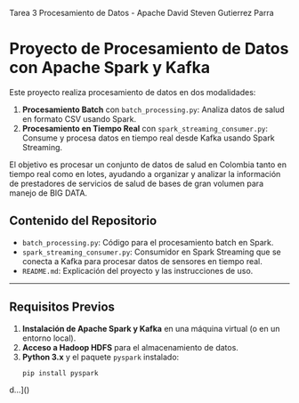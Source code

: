 Tarea 3 Procesamiento de Datos - Apache David Steven Gutierrez Parra

# Proyecto de Procesamiento de Datos con Apache Spark y Kafka

Este proyecto realiza procesamiento de datos en dos modalidades:
1. **Procesamiento Batch** con `batch_processing.py`: Analiza datos de salud en formato CSV usando Spark.
2. **Procesamiento en Tiempo Real** con `spark_streaming_consumer.py`: Consume y procesa datos en tiempo real desde Kafka usando Spark Streaming.

El objetivo es procesar un conjunto de datos de salud en Colombia tanto en tiempo real como en lotes, ayudando a organizar y analizar la información de prestadores de servicios de salud de bases de gran volumen para manejo de BIG DATA.

## Contenido del Repositorio

- `batch_processing.py`: Código para el procesamiento batch en Spark.
- `spark_streaming_consumer.py`: Consumidor en Spark Streaming que se conecta a Kafka para procesar datos de sensores en tiempo real.
- `README.md`: Explicación del proyecto y las instrucciones de uso.

---

## Requisitos Previos

1. **Instalación de Apache Spark y Kafka** en una máquina virtual (o en un entorno local).
2. **Acceso a Hadoop HDFS** para el almacenamiento de datos.
3. **Python 3.x** y el paquete `pyspark` instalado:
   ```bash
   pip install pyspark
d…]()

